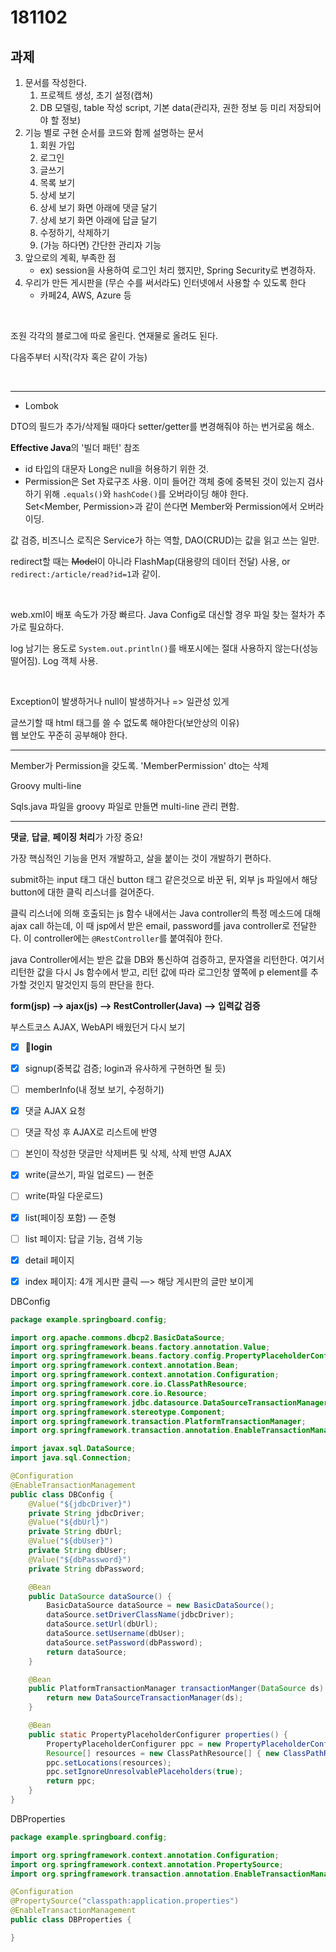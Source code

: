 # 181102

## 과제

1. 문서를 작성한다.
   1. 프로젝트 생성, 초기 설정(캡쳐)
   2. DB 모델링, table 작성 script, 기본 data(관리자, 권한 정보 등 미리 저장되어야 할 정보)
2. 기능 별로 구현 순서를 코드와 함께 설명하는 문서
   1. 회원 가입
   2. 로그인
   3. 글쓰기
   4. 목록 보기
   5. 상세 보기
   6. 상세 보기 화면 아래에 댓글 달기
   7. 상세 보기 화면 아래에 답글 달기
   8. 수정하기, 삭제하기
   9. (가능 하다면) 간단한 관리자 기능
3. 앞으로의 계획, 부족한 점
   - ex) session을 사용하여 로그인 처리 했지만, Spring Security로 변경하자.
4. 우리가 만든 게시판을 (무슨 수를 써서라도) 인터넷에서 사용할 수 있도록 한다
   - 카페24, AWS, Azure 등

<br>

조원 각각의 블로그에 따로 올린다. 연재물로 올려도 된다.

다음주부터 시작(각자 혹은 같이 가능)

<br>

---

- Lombok

DTO의 필드가 추가/삭제될 때마다 setter/getter를 변경해줘야 하는 번거로움 해소.

**Effective Java**의 '빌더 패턴' 참조

- id 타입의 대문자 Long은 null을 허용하기 위한 것.
- Permission은 Set 자료구조 사용. 이미 들어간 객체 중에 중복된 것이 있는지 검사하기 위해 `.equals()`와 `hashCode()`를 오버라이딩 해야 한다.  
  Set<Member, Permission>과 같이 쓴다면 Member와 Permission에서 오버라이딩.

값 검증, 비즈니스 로직은 Service가 하는 역할, DAO(CRUD)는 값을 읽고 쓰는 일만.

redirect할 때는 ~~Model~~이 아니라 FlashMap(대용량의 데이터 전달) 사용, or `redirect:/article/read?id=1`과 같이.

<br>

web.xml이 배포 속도가 가장 빠르다. Java Config로 대신할 경우 파일 찾는 절차가 추가로 필요하다.

log 남기는 용도로 `System.out.println()`를 배포시에는 절대 사용하지 않는다(성능 떨어짐). Log 객체 사용.

<br>

Exception이 발생하거나 null이 발생하거나 => 일관성 있게

글쓰기할 때 html 태그를 쓸 수 없도록 해야한다(보안상의 이유)  
웹 보안도 꾸준히 공부해야 한다.

---

Member가 Permission을 갖도록. 'MemberPermission' dto는 삭제

Groovy multi-line

Sqls.java 파일을 groovy 파일로 만들면 multi-line 관리 편함.

---

**댓글**, **답글**, **페이징 처리**가 가장 중요!

가장 핵심적인 기능을 먼저 개발하고, 살을 붙이는 것이 개발하기 편하다.



submit하는 input 태그 대신 button 태그 같은것으로 바꾼 뒤, 외부 js 파일에서 해당 button에 대한 클릭 리스너를 걸어준다. 

클릭 리스너에 의해 호출되는 js 함수 내에서는 Java controller의 특정 메소드에 대해 ajax call 하는데, 이 때 jsp에서 받은 email, password를 java controller로 전달한다. 이 controller에는 `@RestController`를 붙여줘야 한다.

java Controller에서는 받은 값을 	DB와 통신하여 검증하고, 문자열을 리턴한다. 여기서 리턴한 값을 다시 Js 함수에서 받고, 리턴 값에 따라 로그인창 옆쪽에 p element를 추가할 것인지 말것인지 등의 판단을 한다.

**form(jsp) —> ajax(js) —> RestController(Java) —> 입력값 검증**

부스트코스 AJAX, WebAPI 배웠던거 다시 보기



- [x] **login**
- [x] signup(중복값 검증; login과 유사하게 구현하면 될 듯)
- [ ] memberInfo(내 정보 보기, 수정하기)
- [x] 댓글 AJAX 요청
- [ ] 댓글 작성 후 AJAX로 리스트에 반영
- [ ] 본인이 작성한 댓글만 삭제버튼 및 삭제, 삭제 반영 AJAX



- [x] write(글쓰기, 파일 업로드) — 현준  
- [ ] write(파일 다운로드)

- [x] list(페이징 포함) — 준형



- [ ] list 페이지: 답글 기능, 검색 기능

- [x] detail 페이지

- [x] index 페이지: 4개 게시판 클릭 —> 해당 게시판의 글만 보이게



DBConfig

```java
package example.springboard.config;

import org.apache.commons.dbcp2.BasicDataSource;
import org.springframework.beans.factory.annotation.Value;
import org.springframework.beans.factory.config.PropertyPlaceholderConfigurer;
import org.springframework.context.annotation.Bean;
import org.springframework.context.annotation.Configuration;
import org.springframework.core.io.ClassPathResource;
import org.springframework.core.io.Resource;
import org.springframework.jdbc.datasource.DataSourceTransactionManager;
import org.springframework.stereotype.Component;
import org.springframework.transaction.PlatformTransactionManager;
import org.springframework.transaction.annotation.EnableTransactionManagement;

import javax.sql.DataSource;
import java.sql.Connection;

@Configuration
@EnableTransactionManagement
public class DBConfig {
    @Value("${jdbcDriver}")
    private String jdbcDriver;
    @Value("${dbUrl}")
    private String dbUrl;
    @Value("${dbUser}")
    private String dbUser;
    @Value("${dbPassword}")
    private String dbPassword;

    @Bean
    public DataSource dataSource() {
        BasicDataSource dataSource = new BasicDataSource();
        dataSource.setDriverClassName(jdbcDriver);
        dataSource.setUrl(dbUrl);
        dataSource.setUsername(dbUser);
        dataSource.setPassword(dbPassword);
        return dataSource;
    }

    @Bean
    public PlatformTransactionManager transactionManger(DataSource ds) {
        return new DataSourceTransactionManager(ds);
    }

    @Bean
    public static PropertyPlaceholderConfigurer properties() {
        PropertyPlaceholderConfigurer ppc = new PropertyPlaceholderConfigurer();
        Resource[] resources = new ClassPathResource[] { new ClassPathResource("application.properties") };
        ppc.setLocations(resources);
        ppc.setIgnoreUnresolvablePlaceholders(true);
        return ppc;
    }
}
```



DBProperties

```java
package example.springboard.config;

import org.springframework.context.annotation.Configuration;
import org.springframework.context.annotation.PropertySource;
import org.springframework.transaction.annotation.EnableTransactionManagement;

@Configuration
@PropertySource("classpath:application.properties")
@EnableTransactionManagement
public class DBProperties {

}
```





